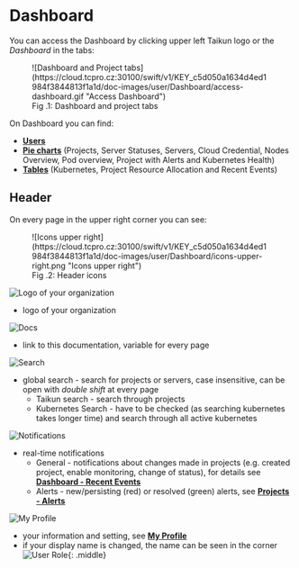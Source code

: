 # Dashboard

You can access the Dashboard by clicking upper left Taikun logo or the *Dashboard* in the tabs:

<figure markdown>
  ![Dashboard and Project tabs](https://cloud.tcpro.cz:30100/swift/v1/KEY_c5d050a1634d4ed1984f3844813f1a1d/doc-images/user/Dashboard/access-dashboard.gif "Access Dashboard")
  <figcaption>Fig .1: Dashboard and project tabs</figcaption>
</figure>

On Dashboard you can find:

* [**Users**](users/)
* [**Pie charts**](charts/) (Projects, Server Statuses, Servers, Cloud Credential, Nodes Overview, Pod overview, Project with Alerts and Kubernetes Health)
* [**Tables**](tables/) (Kubernetes, Project Resource Allocation and Recent Events)

## **Header**

On every page in the upper right corner you can see:

<figure markdown>
  ![Icons upper right](https://cloud.tcpro.cz:30100/swift/v1/KEY_c5d050a1634d4ed1984f3844813f1a1d/doc-images/user/Dashboard/icons-upper-right.png "Icons upper right")
  <figcaption>Fig .2: Header icons</figcaption>
</figure>

![Logo of your organization](https://cloud.tcpro.cz:30100/swift/v1/KEY_c5d050a1634d4ed1984f3844813f1a1d/doc-images/user/Dashboard/logo.png "Logo of your Organization")

* logo of your organization

![Docs](https://cloud.tcpro.cz:30100/swift/v1/KEY_c5d050a1634d4ed1984f3844813f1a1d/doc-images/user/Dashboard/docs.png "Docs")

* link to this documentation, variable for every page

![Search](https://cloud.tcpro.cz:30100/swift/v1/KEY_c5d050a1634d4ed1984f3844813f1a1d/doc-images/user/Dashboard/global-search.png "Search")

* global search - search for projects or servers, case insensitive, can be open with *double shift* at every page
    * Taikun search - search through projects
    * Kubernetes Search - have to be checked (as searching kubernetes takes longer time) and search through all active kubernetes

![Notifications](https://cloud.tcpro.cz:30100/swift/v1/KEY_c5d050a1634d4ed1984f3844813f1a1d/doc-images/user/Dashboard/bells.png "Real-time notifications")

* real-time notifications
    * General - notifications about changes made in projects (e.g. created project, enable monitoring, change of status), for details see [**Dashboard - Recent Events**](tables#recent-events)
    * Alerts - new/persisting (red) or resolved (green) alerts, see [**Projects - Alerts**](../projects/project-details-k8s#alerts)

![My Profile](https://cloud.tcpro.cz:30100/swift/v1/KEY_c5d050a1634d4ed1984f3844813f1a1d/doc-images/user/Dashboard/my-profile.png "My Profile")

* your information and setting, see [**My Profile**](../my-profile)
* if your display name is changed, the name can be seen in the corner![User Role](https://cloud.tcpro.cz:30100/swift/v1/KEY_c5d050a1634d4ed1984f3844813f1a1d/doc-images/user/Dashboard/my-profile-user-role.png "User Role"){: .middle}
